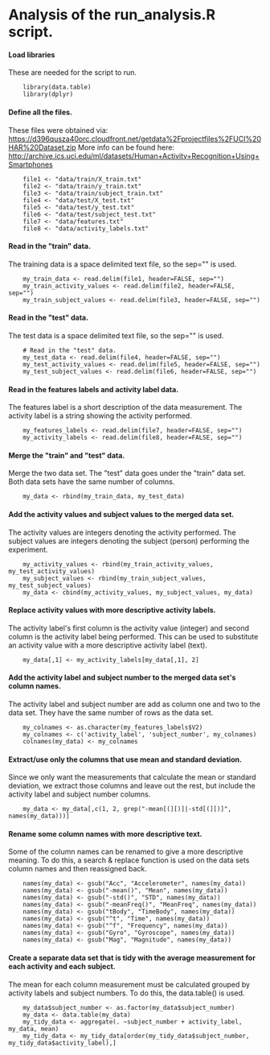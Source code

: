 
# Analysis of the run_analysis.R script.

#### Load libraries
These are needed for the script to run.
```{r}
    library(data.table)
    library(dplyr)
```

#### Define all the files.
These files were obtained via:
    https://d396qusza40orc.cloudfront.net/getdata%2Fprojectfiles%2FUCI%20HAR%20Dataset.zip
More info can be found here:
    http://archive.ics.uci.edu/ml/datasets/Human+Activity+Recognition+Using+Smartphones
```{r}
    file1 <- "data/train/X_train.txt"
    file2 <- "data/train/y_train.txt"
    file3 <- "data/train/subject_train.txt"
    file4 <- "data/test/X_test.txt"
    file5 <- "data/test/y_test.txt"
    file6 <- "data/test/subject_test.txt"
    file7 <- "data/features.txt"
    file8 <- "data/activity_labels.txt"
```

#### Read in the "train" data.
The training data is a space delimited text file, so the sep="" is used.
```{r}
    my_train_data <- read.delim(file1, header=FALSE, sep="")
    my_train_activity_values <- read.delim(file2, header=FALSE, sep="")
    my_train_subject_values <- read.delim(file3, header=FALSE, sep="")
```

#### Read in the "test" data.
The test data is a space delimited text file, so the sep="" is used.
```{r}
    # Read in the "test" data.
    my_test_data <- read.delim(file4, header=FALSE, sep="")
    my_test_activity_values <- read.delim(file5, header=FALSE, sep="")
    my_test_subject_values <- read.delim(file6, header=FALSE, sep="")
```

#### Read in the features labels and activity label data.
The features label is a short description of the data measurement. The activity label is a string showing the activity performed.
```{r}
    my_features_labels <- read.delim(file7, header=FALSE, sep="")
    my_activity_labels <- read.delim(file8, header=FALSE, sep="")
```

#### Merge the "train" and "test" data.
Merge the two data set. The "test" data goes under the "train" data set. Both data sets have the same number of columns.
```{r}
    my_data <- rbind(my_train_data, my_test_data)
```

#### Add the activity values and subject values to the merged data set.
The activity values are integers denoting the activity performed. The subject values are integers denoting the subject (person) performing the experiment.
```{r}
    my_activity_values <- rbind(my_train_activity_values, my_test_activity_values)
    my_subject_values <- rbind(my_train_subject_values, my_test_subject_values)
    my_data <- cbind(my_activity_values, my_subject_values, my_data)
```

#### Replace activity values with more descriptive activity labels.
The activity label's first column is the activity value (integer) and second column is the activity label being performed. This can be used to substitute an activity value with a more descriptive activity label (text).
```{r}
    my_data[,1] <- my_activity_labels[my_data[,1], 2]
```

#### Add the activity label and subject number to the merged data set's column names.
The activity label and subject number are add as column one and two to the data set. They have the same number of rows as the data set.
```{r}
    my_colnames <- as.character(my_features_labels$V2)
    my_colnames <- c('activity_label', 'subject_number', my_colnames)
    colnames(my_data) <- my_colnames
```

#### Extract/use only the columns that use mean and standard deviation.
Since we only want the measurements that calculate the mean or standard deviation, we extract those columns and leave out the rest, but include the activity label and subject number columns.
```{r}
    my_data <- my_data[,c(1, 2, grep("-mean[(][)]|-std[(][)]", names(my_data)))]
```

#### Rename some column names with more descriptive text.
Some of the column names can be renamed to give a more descriptive meaning. To do this, a search & replace function is used on the data sets column names and then reassigned back.
```{r}
    names(my_data) <- gsub("Acc", "Accelerometer", names(my_data))
    names(my_data) <- gsub("-mean()", "Mean", names(my_data))
    names(my_data) <- gsub("-std()", "STD", names(my_data))
    names(my_data) <- gsub("-meanFreq()", "MeanFreq", names(my_data))
    names(my_data) <- gsub("tBody", "TimeBody", names(my_data))
    names(my_data) <- gsub("^t", "Time", names(my_data))
    names(my_data) <- gsub("^f", "Frequency", names(my_data))
    names(my_data) <- gsub("Gyro", "Gyroscope", names(my_data))
    names(my_data) <- gsub("Mag", "Magnitude", names(my_data))
```

#### Create a separate data set that is tidy with the average measurement for each activity and each subject.
The mean for each column measurement must be calculated grouped by activity labels and subject numbers. To do this, the data.table() is used.
```{r}
    my_data$subject_number <- as.factor(my_data$subject_number)
    my_data <- data.table(my_data)
    my_tidy_data <- aggregate(. ~subject_number + activity_label, my_data, mean)
    my_tidy_data <- my_tidy_data[order(my_tidy_data$subject_number, my_tidy_data$activity_label),]
```






